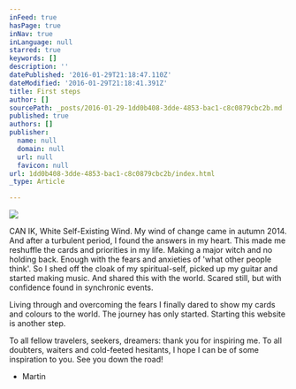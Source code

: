 ```yaml
---
inFeed: true
hasPage: true
inNav: true
inLanguage: null
starred: true
keywords: []
description: ''
datePublished: '2016-01-29T21:18:47.110Z'
dateModified: '2016-01-29T21:18:41.391Z'
title: First steps
author: []
sourcePath: _posts/2016-01-29-1dd0b408-3dde-4853-bac1-c8c0879cbc2b.md
published: true
authors: []
publisher:
  name: null
  domain: null
  url: null
  favicon: null
url: 1dd0b408-3dde-4853-bac1-c8c0879cbc2b/index.html
_type: Article

---
```

![](https://the-grid-user-content.s3-us-west-2.amazonaws.com/68d04031-91d2-4ad8-9f99-955bebea700d.png)

CAN IK, White Self-Existing Wind. My wind of change came in autumn 2014\. And after a turbulent period, I found the answers in my heart. This made me reshuffle the cards and priorities in my life. Making a major witch and no holding back. Enough with the fears and anxieties of 'what other people think'. So I shed off the cloak of my spiritual-self, picked up my guitar and started making music. And shared this with the world. Scared still, but with confidence found in synchronic events.

Living through and overcoming the fears I finally dared to show my cards and colours to the world. The journey has only started. Starting this website is another step.

To all fellow travelers, seekers, dreamers: thank you for inspiring me. To all doubters, waiters and cold-feeted hesitants, I hope I can be of some inspiration to you. See you down the road! 

- Martin